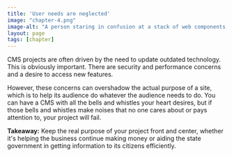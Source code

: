 ```yaml
---
title: 'User needs are neglected'
image: "chapter-4.png"
image-alt: "A person staring in confusion at a stack of web components."
layout: page
tags: [chapter]
---
```



CMS projects are often driven by the need to update outdated technology. This is obviously important. There are security and performance concerns and a desire to access new features.

However, these concerns can overshadow the actual purpose of a site, which is to help its audience do whatever the audience needs to do. You can have a CMS with all the bells and whistles your heart desires, but if those bells and whistles make noises that no one cares about or pays attention to, your project will fail.

**Takeaway:** Keep the real purpose of your project front and center, whether it's helping the business continue making money or aiding the state government in getting information to its citizens efficiently.
